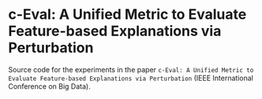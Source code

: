 # c-Eval: A Unified Metric to Evaluate Feature-based Explanations via Perturbation
Source code for the experiments in the paper `c-Eval: A Unified Metric to Evaluate Feature-based Explanations via Perturbation` (IEEE International Conference on Big Data).





